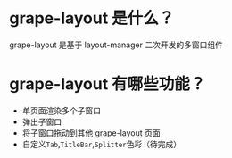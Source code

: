 # grape-layout 是什么？

grape-layout 是基于 layout-manager 二次开发的多窗口组件

# grape-layout 有哪些功能？

-   单页面渲染多个子窗口
-   弹出子窗口
-   将子窗口拖动到其他 grape-layout 页面
-   自定义`Tab`,`TitleBar`,`Splitter`色彩（待完成）
